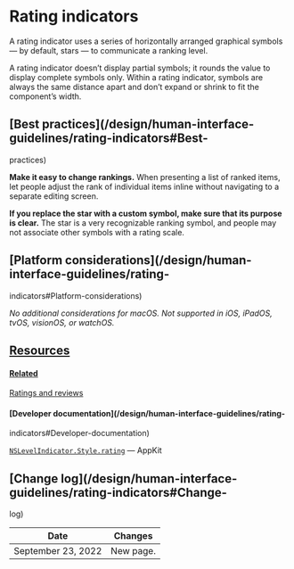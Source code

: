 # Rating indicators

A rating indicator uses a series of horizontally arranged graphical symbols —
by default, stars — to communicate a ranking level.

A rating indicator doesn’t display partial symbols; it rounds the value to
display complete symbols only. Within a rating indicator, symbols are always
the same distance apart and don’t expand or shrink to fit the component’s
width.

## [Best practices](/design/human-interface-guidelines/rating-indicators#Best-
practices)

**Make it easy to change rankings.** When presenting a list of ranked items,
let people adjust the rank of individual items inline without navigating to a
separate editing screen.

**If you replace the star with a custom symbol, make sure that its purpose is
clear.** The star is a very recognizable ranking symbol, and people may not
associate other symbols with a rating scale.

## [Platform considerations](/design/human-interface-guidelines/rating-
indicators#Platform-considerations)

 _No additional considerations for macOS. Not supported in iOS, iPadOS, tvOS,
visionOS, or watchOS._

## [Resources](/design/human-interface-guidelines/rating-indicators#Resources)

#### [Related](/design/human-interface-guidelines/rating-indicators#Related)

[Ratings and reviews](/design/human-interface-guidelines/ratings-and-reviews)

#### [Developer documentation](/design/human-interface-guidelines/rating-
indicators#Developer-documentation)

[`NSLevelIndicator.Style.rating`](/documentation/AppKit/NSLevelIndicator/Style/rating)
— AppKit

## [Change log](/design/human-interface-guidelines/rating-indicators#Change-
log)

Date| Changes  
---|---  
September 23, 2022| New page.

